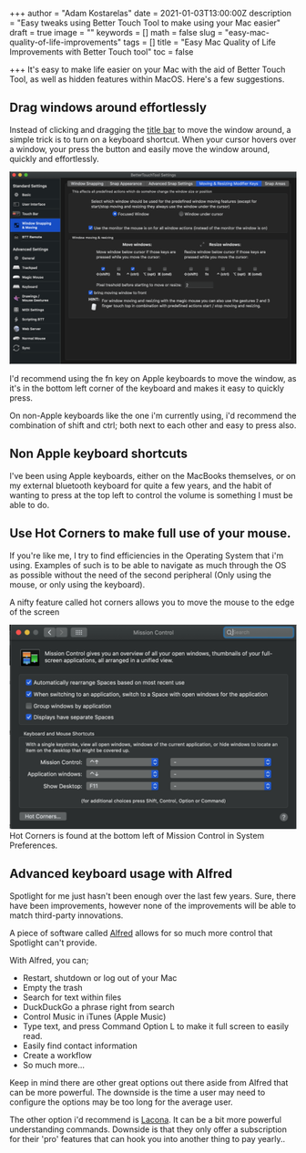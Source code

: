 +++
author = "Adam Kostarelas"
date = 2021-01-03T13:00:00Z
description = "Easy tweaks using Better Touch Tool to make using your Mac easier"
draft = true
image = ""
keywords = []
math = false
slug = "easy-mac-quality-of-life-improvements"
tags = []
title = "Easy Mac Quality of Life Improvements with Better Touch tool"
toc = false

+++
It's easy to make life easier on your Mac with the aid of Better Touch Tool, as well as hidden features within MacOS. Here's a few suggestions.

## Drag windows around effortlessly

Instead of clicking and dragging the [title bar](https://developer.apple.com/design/human-interface-guidelines/macos/windows-and-views/window-anatomy/#title-bar "Apple HID title bar info") to move the window around, a simple trick is to turn on a keyboard shortcut. When your cursor hovers over a window, your press the button and easily move the window around, quickly and effortlessly.

![](/uploads/screen-shot-2021-01-04-at-9-48-08-pm.png)

I'd recommend using the fn key on Apple keyboards to move the window, as it's in the bottom left corner of the keyboard and makes it easy to quickly press.

On non-Apple keyboards like the one i'm currently using, i'd recommend the combination of shift and ctrl; both next to each other and easy to press also.

## Non Apple keyboard shortcuts

I've been using Apple keyboards, either on the MacBooks themselves, or on my external bluetooth keyboard for quite a few years, and the habit of wanting to press at the top left to control the volume is something I must be able to do.

## Use Hot Corners to make full use of your mouse.

If you're like me, I try to find efficiencies in the Operating System that i'm using. Examples of such is to be able to navigate as much through the OS as possible without the need of the second peripheral (Only using the mouse, or only using the keyboard).

A nifty feature called hot corners allows you to move the mouse to the edge of the screen

![](/uploads/screen-shot-2021-01-04-at-10-08-30-pm.png)  
Hot Corners is found at the bottom left of Mission Control in System Preferences.

## Advanced keyboard usage with Alfred

Spotlight for me just hasn't been enough over the last few years. Sure, there have been improvements, however none of the improvements will be able to match third-party innovations.

A piece of software called [Alfred](https://www.alfredapp.com/ "Alfred Website") allows for so much more control that Spotlight can't provide.

With Alfred, you can;

* Restart, shutdown or log out of your Mac
* Empty the trash
* Search for text within files
* DuckDuckGo a phrase right from search
* Control Music in iTunes (Apple Music)
* Type text, and press Command Option L to make it full screen to easily read.
* Easily find contact information
* Create a workflow
* So much more...

Keep in mind there are other great options out there aside from Alfred that can be more powerful. The downside is the time a user may need to configure the options may be too long for the average user.

The other option i'd recommend is [Lacona](https://lacona.app/ "Lacona Website"). It can be a bit more powerful understanding commands. Downside is that they only offer a subscription for their 'pro' features that can hook you into another thing to pay yearly..